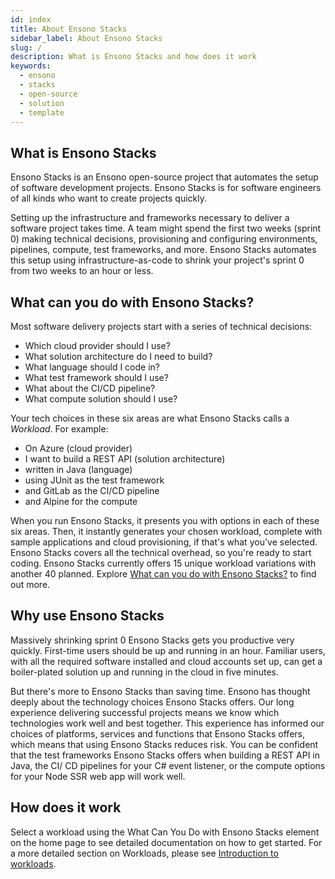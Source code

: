 ```yaml
---
id: index
title: About Ensono Stacks
sidebar_label: About Ensono Stacks
slug: /
description: What is Ensono Stacks and how does it work
keywords:
  - ensono
  - stacks
  - open-source
  - solution
  - template
---
```


## What is Ensono Stacks

Ensono Stacks is an Ensono open-source project that automates the setup of software development projects. Ensono Stacks is for software engineers of all kinds who want to create projects quickly.

Setting up the infrastructure and frameworks necessary to deliver a software project takes time. A team might spend the first two weeks (sprint 0) making technical decisions, provisioning and configuring environments, pipelines, compute, test frameworks, and more. Ensono Stacks automates this setup using infrastructure-as-code to shrink your project's sprint 0 from two weeks to an hour or less.

<!-- markdownlint-disable MD026-->

## What can you do with Ensono Stacks?

Most software delivery projects start with a series of technical decisions:

- Which cloud provider should I use?
- What solution architecture do I need to build?
- What language should I code in?
- What test framework should I use?
- What about the CI/CD pipeline?
- What compute solution should I use?

Your tech choices in these six areas are what Ensono Stacks calls a _Workload_. For example:

- On Azure (cloud provider)
- I want to build a REST API (solution architecture)
- written in Java (language)
- using JUnit as the test framework
- and GitLab as the CI/CD pipeline
- and Alpine for the compute

When you run Ensono Stacks, it presents you with options in each of these six areas. Then, it instantly generates your chosen workload, complete with sample applications and cloud provisioning, if that's what you've selected. Ensono Stacks covers all the technical overhead, so you're ready to start coding. Ensono Stacks currently offers 15 unique workload variations with another 40 planned. Explore [What can you do with Ensono Stacks?](/#stacks-selector) to find out more.

## Why use Ensono Stacks

Massively shrinking sprint 0 Ensono Stacks gets you productive very quickly. First-time users should be up and running in an hour. Familiar users, with all the required software installed and cloud accounts set up, can get a boiler-plated solution up and running in the cloud in five minutes.

But there's more to Ensono Stacks than saving time. Ensono has thought deeply about the technology choices Ensono Stacks offers. Our long experience delivering successful projects means we know which technologies work well and best together. This experience has informed our choices of platforms, services and functions that Ensono Stacks offers, which means that using Ensono Stacks reduces risk. You can be confident that the test frameworks Ensono Stacks offers when building a REST API in Java, the CI/ CD pipelines for your C# event listener, or the compute options for your Node SSR web app will work well.

## How does it work

Select a workload using the What Can You Do with Ensono Stacks element on the home page to see detailed documentation on how to get started. For a more detailed section on Workloads, please see [Introduction to workloads](/docs/workloads/workloads.md).
